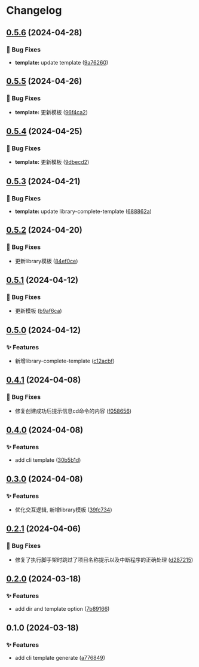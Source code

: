 # Changelog

## [0.5.6](https://github.com/hacxy/create-ts-frame/compare/v0.5.5...v0.5.6) (2024-04-28)


### 🐛 Bug Fixes

* **template:** update template ([9a76260](https://github.com/hacxy/create-ts-frame/commit/9a76260196e3c0a2866c6c2348d68000e393c8b6))

## [0.5.5](https://github.com/hacxy/create-ts-frame/compare/v0.5.4...v0.5.5) (2024-04-26)


### 🐛 Bug Fixes

* **template:** 更新模板 ([96f4ca2](https://github.com/hacxy/create-ts-frame/commit/96f4ca29c64e39b5b87fbc94fd4fbe2bcfd96024))

## [0.5.4](https://github.com/hacxy/create-ts-frame/compare/v0.5.3...v0.5.4) (2024-04-25)


### 🐛 Bug Fixes

* **template:** 更新模板 ([9dbecd2](https://github.com/hacxy/create-ts-frame/commit/9dbecd27e4fc74814b205ed1211b67c49833e723))

## [0.5.3](https://github.com/hacxy/create-ts-frame/compare/v0.5.2...v0.5.3) (2024-04-21)


### 🐛 Bug Fixes

* **template:** update library-complete-template ([688862a](https://github.com/hacxy/create-ts-frame/commit/688862ad3c2d1c57499cc338366997c0fb413552))

## [0.5.2](https://github.com/hacxy/create-ts-frame/compare/v0.5.1...v0.5.2) (2024-04-20)


### 🐛 Bug Fixes

* 更新library模板 ([84ef0ce](https://github.com/hacxy/create-ts-frame/commit/84ef0ced2bdd7b97969aa0d785cbc7e20299d3ac))

## [0.5.1](https://github.com/hacxy/create-ts-frame/compare/v0.5.0...v0.5.1) (2024-04-12)


### 🐛 Bug Fixes

* 更新模板 ([b9af6ca](https://github.com/hacxy/create-ts-frame/commit/b9af6ca2780fc25d8805ffda00ef85a78048ad8c))

## [0.5.0](https://github.com/hacxy/create-ts-frame/compare/v0.4.1...v0.5.0) (2024-04-12)


### ✨ Features

* 新增library-complete-template ([c12acbf](https://github.com/hacxy/create-ts-frame/commit/c12acbfad48e22e5c62b95376d366ae4e0666d68))

## [0.4.1](https://github.com/hacxy/create-ts-frame/compare/v0.4.0...v0.4.1) (2024-04-08)


### 🐛 Bug Fixes

* 修复创建成功后提示信息cd命令的内容 ([f058656](https://github.com/hacxy/create-ts-frame/commit/f05865602b4a9103d28b1232d25049106c847e5f))

## [0.4.0](https://github.com/hacxy/create-ts-frame/compare/v0.3.0...v0.4.0) (2024-04-08)


### ✨ Features

* add cli template ([30b5b1d](https://github.com/hacxy/create-ts-frame/commit/30b5b1d69e07cfb6aed3d79d67b8d3b7607311e4))

## [0.3.0](https://github.com/hacxy/create-ts-frame/compare/v0.2.1...v0.3.0) (2024-04-08)


### ✨ Features

* 优化交互逻辑, 新增library模板 ([39fc734](https://github.com/hacxy/create-ts-frame/commit/39fc734b683c7f2a5747d5e30dd3760b9213a7e9))

## [0.2.1](https://github.com/hacxy/create-ts-frame/compare/v0.2.0...v0.2.1) (2024-04-06)


### 🐛 Bug Fixes

* 修复了执行脚手架时跳过了项目名称提示以及中断程序的正确处理 ([d287215](https://github.com/hacxy/create-ts-frame/commit/d2872156554b229d755d82c8448ea407a6f2b46f))

## [0.2.0](https://github.com/hacxy/create-ts-frame/compare/v0.1.0...v0.2.0) (2024-03-18)


### ✨ Features

* add dir and template option ([7b89166](https://github.com/hacxy/create-ts-frame/commit/7b891661b8baddbf61a89214d137ea951ae0d5bb))

## 0.1.0 (2024-03-18)


### ✨ Features

* add cli template generate ([a776849](https://github.com/hacxy/create-tsapp/commit/a776849480a4a6266ea403df65bc3021832dd0c6))
